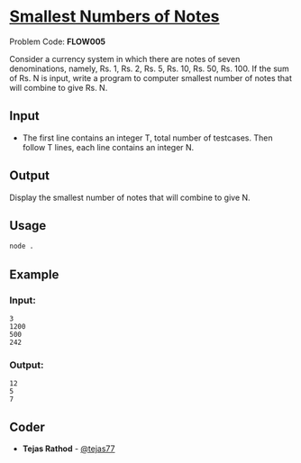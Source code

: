 
# [Smallest Numbers of Notes](https://www.codechef.com/problems/FLOW005)
Problem Code: **FLOW005**

Consider a currency system in which there are notes of seven denominations, namely, Rs. 1, Rs. 2, Rs. 5, Rs. 10, Rs. 50, Rs. 100.
If the sum of Rs. N is input, write a program to computer smallest number of notes that will combine to give Rs. N.

## Input

-  The first line contains an integer T, total number of testcases. Then follow T lines, each line contains an integer N.

## Output

Display the smallest number of notes that will combine to give N.

## Usage
```sh
node .
```
## Example
### Input:
```
3
1200
500
242
```
### Output:
```
12
5
7
```

## Coder

* **Tejas Rathod** - [@tejas77](https://github.com/tejas77)
